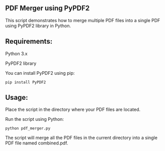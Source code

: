 ## PDF Merger using PyPDF2

This script demonstrates how to merge multiple PDF files into a single PDF using PyPDF2 library in Python.

## Requirements:

Python 3.x

PyPDF2 library

You can install PyPDF2 using pip:

    pip install PyPDF2

## Usage:

Place the script in the directory where your PDF files are located.

Run the script using Python:
            
    python pdf_merger.py

The script will merge all the PDF files in the current directory into a single PDF file named combined.pdf.
